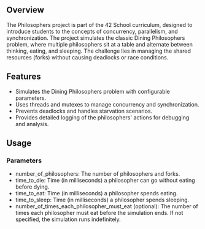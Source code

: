 ## Overview
The Philosophers project is part of the 42 School curriculum, designed to introduce students to the concepts of concurrency, parallelism, and synchronization. The project simulates the classic Dining Philosophers problem, where multiple philosophers sit at a table and alternate between thinking, eating, and sleeping. The challenge lies in managing the shared resources (forks) without causing deadlocks or race conditions.

## Features
- Simulates the Dining Philosophers problem with configurable parameters.
- Uses threads and mutexes to manage concurrency and synchronization.
- Prevents deadlocks and handles starvation scenarios.
- Provides detailed logging of the philosophers' actions for debugging and analysis.

## Usage
### Parameters
- number_of_philosophers: The number of philosophers and forks.
- time_to_die: Time (in milliseconds) a philosopher can go without eating before dying.
- time_to_eat: Time (in milliseconds) a philosopher spends eating.
- time_to_sleep: Time (in milliseconds) a philosopher spends sleeping.
- number_of_times_each_philosopher_must_eat (optional): The number of times each philosopher must eat before the simulation ends. If not specified, the simulation runs indefinitely.

